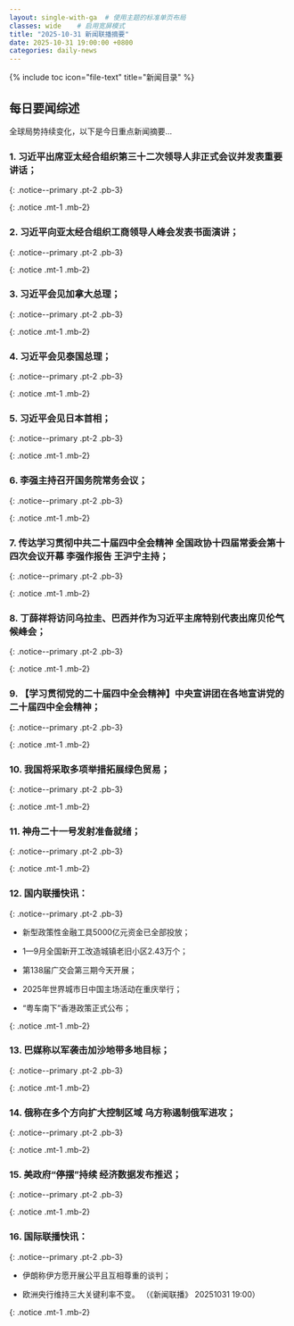 ```yaml
---
layout: single-with-ga  # 使用主题的标准单页布局
classes: wide    # 启用宽屏模式
title: "2025-10-31 新闻联播摘要"
date: 2025-10-31 19:00:00 +0800
categories: daily-news
---
```


{% include toc icon="file-text" title="新闻目录" %}
   
## 每日要闻综述

全球局势持续变化，以下是今日重点新闻摘要...

### 1. 习近平出席亚太经合组织第三十二次领导人非正式会议并发表重要讲话； 

{: .notice--primary .pt-2 .pb-3}

{: .notice .mt-1 .mb-2}

### 2. 习近平向亚太经合组织工商领导人峰会发表书面演讲； 

{: .notice--primary .pt-2 .pb-3}

{: .notice .mt-1 .mb-2}

### 3. 习近平会见加拿大总理； 

{: .notice--primary .pt-2 .pb-3}

{: .notice .mt-1 .mb-2}

### 4. 习近平会见泰国总理； 

{: .notice--primary .pt-2 .pb-3}

{: .notice .mt-1 .mb-2}

### 5. 习近平会见日本首相； 

{: .notice--primary .pt-2 .pb-3}

{: .notice .mt-1 .mb-2}

### 6. 李强主持召开国务院常务会议； 

{: .notice--primary .pt-2 .pb-3}

{: .notice .mt-1 .mb-2}

### 7. 传达学习贯彻中共二十届四中全会精神 全国政协十四届常委会第十四次会议开幕 李强作报告 王沪宁主持； 

{: .notice--primary .pt-2 .pb-3}

{: .notice .mt-1 .mb-2}

### 8. 丁薛祥将访问乌拉圭、巴西并作为习近平主席特别代表出席贝伦气候峰会； 

{: .notice--primary .pt-2 .pb-3}

{: .notice .mt-1 .mb-2}

### 9. 【学习贯彻党的二十届四中全会精神】中央宣讲团在各地宣讲党的二十届四中全会精神； 

{: .notice--primary .pt-2 .pb-3}

{: .notice .mt-1 .mb-2}

### 10. 我国将采取多项举措拓展绿色贸易； 

{: .notice--primary .pt-2 .pb-3}

{: .notice .mt-1 .mb-2}

### 11. 神舟二十一号发射准备就绪； 

{: .notice--primary .pt-2 .pb-3}

{: .notice .mt-1 .mb-2}

### 12. 国内联播快讯： 

{: .notice--primary .pt-2 .pb-3}

- 新型政策性金融工具5000亿元资金已全部投放；

- 1—9月全国新开工改造城镇老旧小区2.43万个；

- 第138届广交会第三期今天开展；

- 2025年世界城市日中国主场活动在重庆举行；

- “粤车南下”香港政策正式公布；

{: .notice .mt-1 .mb-2}

### 13. 巴媒称以军袭击加沙地带多地目标； 

{: .notice--primary .pt-2 .pb-3}

{: .notice .mt-1 .mb-2}

### 14. 俄称在多个方向扩大控制区域 乌方称遏制俄军进攻； 

{: .notice--primary .pt-2 .pb-3}

{: .notice .mt-1 .mb-2}

### 15. 美政府“停摆”持续 经济数据发布推迟； 

{: .notice--primary .pt-2 .pb-3}

{: .notice .mt-1 .mb-2}

### 16. 国际联播快讯： 

{: .notice--primary .pt-2 .pb-3}

- 伊朗称伊方愿开展公平且互相尊重的谈判；

- 欧洲央行维持三大关键利率不变。 （《新闻联播》 20251031 19:00）

{: .notice .mt-1 .mb-2}